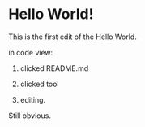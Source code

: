 Hello World!
============

This is the first edit of the Hello World.

in code view:

1. clicked README.md

2. clicked <pencil> tool

3. editing.

Still obvious.

